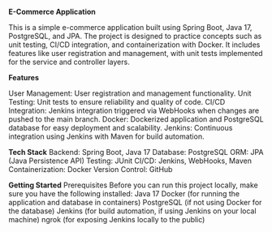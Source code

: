**E-Commerce Application**

This is a simple e-commerce application built using Spring Boot, Java 17, PostgreSQL, and JPA. The project is designed to practice concepts such as unit testing, CI/CD integration, and containerization with Docker. 
It includes features like user registration and management, with unit tests implemented for the service and controller layers.

**Features**

User Management: User registration and management functionality.
Unit Testing: Unit tests to ensure reliability and quality of code.
CI/CD Integration: Jenkins integration triggered via WebHooks when changes are pushed to the main branch.
Docker: Dockerized application and PostgreSQL database for easy deployment and scalability.
Jenkins: Continuous integration using Jenkins with Maven for build automation.

**Tech Stack**
Backend: Spring Boot, Java 17
Database: PostgreSQL
ORM: JPA (Java Persistence API)
Testing: JUnit
CI/CD: Jenkins, WebHooks, Maven
Containerization: Docker
Version Control: GitHub

**Getting Started**
Prerequisites
Before you can run this project locally, make sure you have the following installed:
Java 17
Docker (for running the application and database in containers)
PostgreSQL (if not using Docker for the database)
Jenkins (for build automation, if using Jenkins on your local machine)
ngrok (for exposing Jenkins locally to the public)

